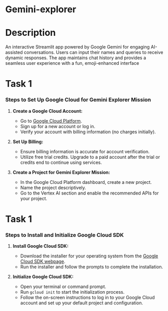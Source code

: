 # Gemini-explorer

# Description

An interactive Streamlit app powered by Google Gemini for engaging AI-assisted conversations. Users can input their names and queries to receive dynamic responses. The app maintains chat history and provides a seamless user experience with a fun, emoji-enhanced interface

# Task 1

### Steps to Set Up Google Cloud for Gemini Explorer Mission

1. **Create a Google Cloud Account:**

   - Go to [Google Cloud Platform](https://cloud.google.com/).
   - Sign up for a new account or log in.
   - Verify your account with billing information (no charges initially).

2. **Set Up Billing:**

   - Ensure billing information is accurate for account verification.
   - Utilize free trial credits. Upgrade to a paid account after the trial or credits end to continue using services.

3. **Create a Project for Gemini Explorer Mission:**
   - In the Google Cloud Platform dashboard, create a new project.
   - Name the project descriptively.
   - Go to the Vertex AI section and enable the recommended APIs for your project.

# Task 1

### Steps to Install and Initialize Google Cloud SDK

1. **Install Google Cloud SDK:**

   - Download the installer for your operating system from the [Google Cloud SDK webpage](https://cloud.google.com/sdk/docs/install).
   - Run the installer and follow the prompts to complete the installation.

2. **Initialize Google Cloud SDK:**
   - Open your terminal or command prompt.
   - Run `gcloud init` to start the initialization process.
   - Follow the on-screen instructions to log in to your Google Cloud account and set up your default project and configuration.
